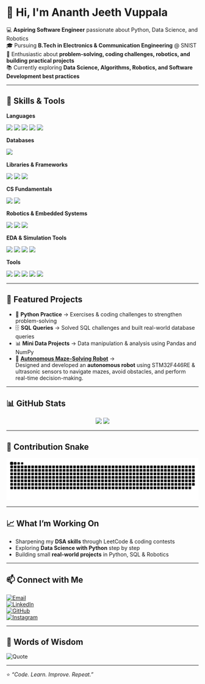 # 👋 Hi, I'm Ananth Jeeth Vuppala  

💻 **Aspiring Software Engineer** passionate about Python, Data Science, and Robotics  
🎓 Pursuing **B.Tech in Electronics & Communication Engineering** @ SNIST  
🚀 Enthusiastic about **problem-solving, coding challenges, robotics, and building practical projects**  
📚 Currently exploring **Data Science, Algorithms, Robotics, and Software Development best practices**  

---

## 🔧 Skills & Tools  

**Languages**  
<p>
  <img src="https://img.shields.io/badge/Python-3776AB?style=for-the-badge&logo=python&logoColor=white"/>
  <img src="https://img.shields.io/badge/SQL-003B57?style=for-the-badge&logo=database&logoColor=white"/>
  <img src="https://img.shields.io/badge/C-A8B9CC?style=for-the-badge&logo=c&logoColor=black"/>
  <img src="https://img.shields.io/badge/Embedded%20C-008000?style=for-the-badge&logo=c&logoColor=white"/>
  <img src="https://img.shields.io/badge/MicroPython-2B2728?style=for-the-badge&logo=micropython&logoColor=white"/>
</p>

**Databases**  
<p>
  <img src="https://img.shields.io/badge/MySQL-005C84?style=for-the-badge&logo=mysql&logoColor=white"/>
</p>

**Libraries & Frameworks**  
<p>
  <img src="https://img.shields.io/badge/NumPy-013243?style=for-the-badge&logo=numpy&logoColor=white"/>
  <img src="https://img.shields.io/badge/Pandas-150458?style=for-the-badge&logo=pandas&logoColor=white"/>
  <img src="https://img.shields.io/badge/Matplotlib-003B57?style=for-the-badge&logo=plotly&logoColor=white"/>
</p>

**CS Fundamentals**  
<p>
  <img src="https://img.shields.io/badge/Data%20Structures%20%26%20Algorithms-02569B?style=for-the-badge&logo=dependabot&logoColor=white"/>
  <img src="https://img.shields.io/badge/Object%20Oriented%20Programming-FF6F00?style=for-the-badge&logo=googletagmanager&logoColor=white"/>
</p>

**Robotics & Embedded Systems**  
<p>
  <img src="https://img.shields.io/badge/Arduino-00979D?style=for-the-badge&logo=arduino&logoColor=white"/>
  <img src="https://img.shields.io/badge/Raspberry%20Pi-A22846?style=for-the-badge&logo=raspberrypi&logoColor=white"/>
  <img src="https://img.shields.io/badge/STM32-03234B?style=for-the-badge&logo=stmicroelectronics&logoColor=white"/>
</p>

**EDA & Simulation Tools**  
<p>
  <img src="https://img.shields.io/badge/Xilinx%20Vivado-B70000?style=for-the-badge&logo=xilinx&logoColor=white"/>
  <img src="https://img.shields.io/badge/Cadence%20Virtuoso-CA1F26?style=for-the-badge&logo=cadence&logoColor=white"/>
  <img src="https://img.shields.io/badge/Proteus-1B72BE?style=for-the-badge&logo=proteus&logoColor=white"/>
  <img src="https://img.shields.io/badge/STM32CubeIDE-0A8ED9?style=for-the-badge&logo=stmicroelectronics&logoColor=white"/>
</p>

**Tools**  
<p>
  <img src="https://img.shields.io/badge/Git-F05032?style=for-the-badge&logo=git&logoColor=white"/>
  <img src="https://img.shields.io/badge/VS%20Code-007ACC?style=for-the-badge&logo=visualstudiocode&logoColor=white"/>
  <img src="https://img.shields.io/badge/Jupyter-F37626?style=for-the-badge&logo=jupyter&logoColor=white"/>
  <img src="https://img.shields.io/badge/Adobe%20Photoshop-31A8FF?style=for-the-badge&logo=adobephotoshop&logoColor=white"/>
  <img src="https://img.shields.io/badge/Adobe%20Illustrator-FF9A00?style=for-the-badge&logo=adobeillustrator&logoColor=white"/>
</p>     

---

## 📌 Featured Projects  
- 🐍 **Python Practice** → Exercises & coding challenges to strengthen problem-solving  
- 🗄️ **SQL Queries** → Solved SQL challenges and built real-world database queries  
- 📊 **Mini Data Projects** → Data manipulation & analysis using Pandas and NumPy  
- 🤖 **[Autonomous Maze-Solving Robot](https://github.com/your-username/maze-solving-robot)** →  
  Designed and developed an **autonomous robot** using STM32F446RE & ultrasonic sensors to navigate mazes, avoid obstacles, and perform real-time decision-making.  

---

## 📊 GitHub Stats

<div style="display: flex; flex-wrap: wrap; justify-content: center; gap: 4px;">
  <div>
    <picture>
      <source 
        srcset="https://github-readme-stats.vercel.app/api?username=ananthjeethvuppala&show_icons=true&theme=dark" 
        media="(prefers-color-scheme: dark)" />
      <source 
        srcset="https://github-readme-stats.vercel.app/api?username=ananthjeethvuppala&show_icons=true&theme=default" 
        media="(prefers-color-scheme: light)" />
      <img src="https://github-readme-stats.vercel.app/api?username=ananthjeethvuppala&show_icons=true" height="160" />
    </picture>
  </div>

  <div>
    <picture>
      <source 
        srcset="https://github-readme-streak-stats.herokuapp.com?user=ananthjeethvuppala&theme=dark" 
        media="(prefers-color-scheme: dark)" />
      <source 
        srcset="https://github-readme-streak-stats.herokuapp.com?user=ananthjeethvuppala&theme=default" 
        media="(prefers-color-scheme: light)" />
      <img src="https://github-readme-streak-stats.herokuapp.com?user=ananthjeethvuppala" height="160" />
    </picture>
  </div>
</div>

---

## 🐍 Contribution Snake
<p align="center">
  <picture>
    <source media="(prefers-color-scheme: dark)" srcset="https://github.com/Platane/snk/raw/output/github-contribution-grid-snake-dark.svg" />
    <source media="(prefers-color-scheme: light)" srcset="https://github.com/Platane/snk/raw/output/github-contribution-grid-snake.svg" />
    <img alt="github contribution grid snake animation" src="https://github.com/Platane/snk/raw/output/github-contribution-grid-snake.svg" />
  </picture>
</p>

---

## 📈 What I’m Working On  
- Sharpening my **DSA skills** through LeetCode & coding contests  
- Exploring **Data Science with Python** step by step  
- Building small **real-world projects** in Python, SQL & Robotics  

---

## 📫 Connect with Me  

[![Email](https://img.shields.io/badge/Email-ananthjeeth%40gmail.com-red?style=for-the-badge&logo=gmail&logoColor=white)](mailto:ananthjeeth@gmail.com)  
[![LinkedIn](https://img.shields.io/badge/LinkedIn-Ananth%20Jeeth%20Vuppala-blue?style=for-the-badge&logo=linkedin&logoColor=white)](https://www.linkedin.com/in/ananth-jeeth-vuppala-8bb499334/)  
[![GitHub](https://img.shields.io/badge/GitHub-ananthjeethvuppala-black?style=for-the-badge&logo=github&logoColor=white)](https://github.com/ananthjeethvuppala)  
[![Instagram](https://img.shields.io/badge/Instagram-ananthjeeth__vuppala-E4405F?style=for-the-badge&logo=instagram&logoColor=white)](https://instagram.com/ananthjeeth_vuppala)      

---

## 🔖 Words of Wisdom  

<p>
  <picture>
    <source 
      srcset="https://quotes-github-readme.vercel.app/api?theme=dark&type=vertical" 
      media="(prefers-color-scheme: dark)" />
    <source 
      srcset="https://quotes-github-readme.vercel.app/api?theme=light&type=vertical" 
      media="(prefers-color-scheme: light)" />
    <img src="https://quotes-github-readme.vercel.app/api?type=vertical" alt="Quote" />
  </picture>
</p>

---

⭐️ *“Code. Learn. Improve. Repeat.”*  
